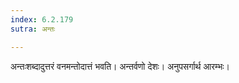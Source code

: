 ```yaml
---
index: 6.2.179
sutra: अन्तः

---
```

अन्तःशब्दादुत्तरं वनमन्तोदात्तं भवति। अन्तर्वणो देशः। अनुपसर्गार्थ आरम्भः।